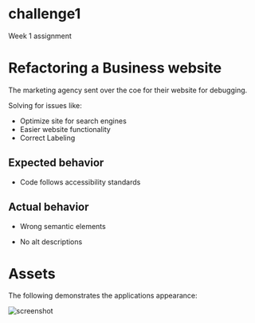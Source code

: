 # challenge1
Week 1 assignment
# Refactoring a Business website
The marketing agency sent over the coe for their website for debugging.

Solving for issues like:
* Optimize site for search engines
* Easier website functionality 
* Correct Labeling 

## Expected behavior

* Code follows accessibility standards

## Actual behavior

* Wrong semantic elements

* No alt descriptions

# Assets 

The following demonstrates the applications appearance:

<img src="assets/images/Screennshot.png" alt="screenshot">

